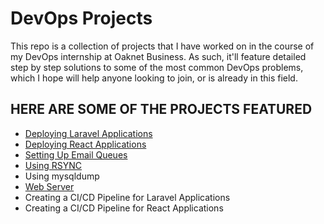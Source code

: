 # DevOps Projects

This repo is a collection of projects that I have worked on in the course of my DevOps internship at Oaknet Business. As such, it'll feature detailed step by step solutions to some of the most common DevOps problems, which I hope will help anyone looking to join, or is already in this field. 
## HERE ARE SOME OF THE PROJECTS FEATURED

* [Deploying Laravel Applications](https://github.com/Diana725/DevOps-Projects/blob/main/Deploying%20Laravel%20Applications.md)
* [Deploying React Applications](https://github.com/Diana725/DevOps-Projects/blob/main/Deploying%20React%20Applications.md)
* [Setting Up Email Queues](https://github.com/Diana725/DevOps-Projects/blob/main/Setting%20Up%20Email%20Queues.md)
* [Using RSYNC](https://github.com/Diana725/DevOps-Projects/blob/main/Using%20RSYNC.md)
* Using mysqldump
* [Web Server](https://github.com/Diana725/DevOps-Projects/blob/main/Web%20Server.md)
* Creating a CI/CD Pipeline for Laravel Applications
* Creating a CI/CD Pipeline for React Applications
